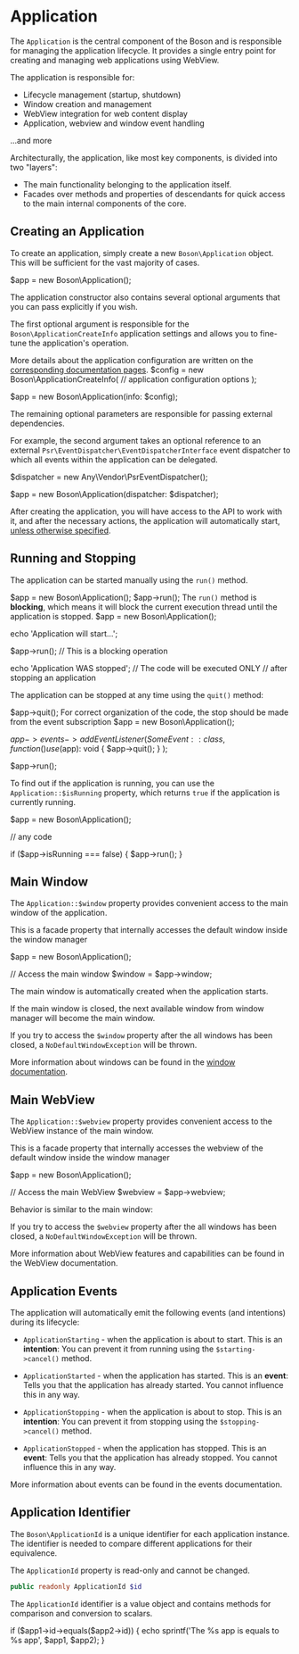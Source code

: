 # Application

<show-structure for="chapter" depth="2"/>

The `Application` is the central component of the Boson and is responsible for 
managing the application lifecycle. It provides a single entry point for 
creating and managing web applications using WebView.

The application is responsible for:

- Lifecycle management (startup, shutdown)
- Window creation and management
- WebView integration for web content display
- Application, webview and window event handling

...and more

Architecturally, the application, like most key components, is divided into 
two "layers":
- The main functionality belonging to the application itself.
- Facades over methods and properties of descendants for quick access to the 
  main internal components of the core.


## Creating an Application

To create an application, simply create a new <code>Boson\Application</code> 
object. This will be sufficient for the vast majority of cases.

<code-block lang="PHP">
$app = new Boson\Application();
</code-block>

The application constructor also contains several optional arguments that you 
can pass explicitly if you wish.

The first optional argument is responsible for the <code>Boson\ApplicationCreateInfo</code> 
application settings and allows you to fine-tune the application's operation.

<tip>
More details about the application configuration are written on the 
<a href="configuration.md#application">corresponding documentation pages</a>.
</tip>

<code-block lang="PHP">
$config = new Boson\ApplicationCreateInfo(
    // application configuration options
);

$app = new Boson\Application(info: $config);
</code-block>

The remaining optional parameters are responsible for passing external 
dependencies. 

For example, the second argument takes an optional reference to an external 
<code>Psr\EventDispatcher\EventDispatcherInterface</code> event dispatcher 
to which all events within the application can be delegated.

<code-block lang="PHP">
$dispatcher = new Any\Vendor\PsrEventDispatcher();

$app = new Boson\Application(dispatcher: $dispatcher);
</code-block>

After creating the application, you will have access to the API to work with 
it, and after the necessary actions, the application will automatically start, 
<a href="configuration.md#autorun">unless otherwise specified</a>.

## Running and Stopping

The application can be started manually using the <code>run()</code> method. 

<code-block lang="PHP">
$app = new Boson\Application();
$app->run();
</code-block>

<warning>
The <code>run()</code> method is <b>blocking</b>, which means it will block 
the current execution thread until the application is stopped.

<code-block lang="PHP">
$app = new Boson\Application();

echo 'Application will start...';

$app->run(); // This is a blocking operation

echo 'Application WAS stopped'; // The code will be executed ONLY 
                                // after stopping an application
</code-block>
</warning>

The application can be stopped at any time using the `quit()` method:

<code-block lang="PHP">
$app->quit();
</code-block>

<tip>
For correct organization of the code, the stop should be made from the 
event subscription
<code-block lang="PHP">
$app = new Boson\Application();

$app->events->addEventListener(SomeEvent::class, 
    function() use ($app): void {
        $app->quit();
    }
);

$app->run();
</code-block>
</tip>

To find out if the application is running, you can use the 
`Application::$isRunning` property, which returns `true` if the application 
is currently running.

<code-block lang="PHP">
$app = new Boson\Application();

// any code

if ($app->isRunning === false) {
    $app->run();
}
</code-block>

## Main Window

The `Application::$window` property provides convenient access to the 
<tooltip term="main window">main window</tooltip> of the application. 

<tip>This is a <tooltip term="facade">facade property</tooltip> that internally 
accesses the default window inside the window manager</tip>

<code-block lang="PHP">
$app = new Boson\Application();

// Access the main window
$window = $app->window;
</code-block>

The <tooltip term="main window">main window</tooltip> is automatically created 
when the application starts.

<warning>
If the <tooltip term="main window">main window</tooltip> is closed, the next 
available window from window manager will become the 
<tooltip term="main window">main window</tooltip>.

If you try to access the `$window` property after the all windows has been 
closed, a `NoDefaultWindowException` will be thrown.
</warning>

<note>
More information about windows can be found in the
<a href="window.md">window documentation</a>.
</note>

## Main WebView

The `Application::$webview` property provides convenient access to the WebView 
instance of the <tooltip term="main window">main window</tooltip>.

<tip>This is a <tooltip term="facade">facade property</tooltip> that internally 
accesses the webview of the default window inside the window manager</tip>

<code-block lang="PHP">
$app = new Boson\Application();

// Access the main WebView
$webview = $app->webview;
</code-block>

<warning>
Behavior is similar to the <tooltip term="main window">main window</tooltip>:

If you try to access the `$webview` property after the all windows has been
closed, a `NoDefaultWindowException` will be thrown.
</warning>

<note>
More information about WebView features and capabilities can be found in the
<tooltip term="TODO">WebView documentation</tooltip>.
</note>

## Application Events

The application will automatically emit the following events (and intentions)
during its lifecycle:

- <code>ApplicationStarting</code> - when the application is about to start. 
  <tip>This is an <b>intention</b>: You can prevent it from running using the 
  <code>$starting->cancel()</code> method.</tip>

- <code>ApplicationStarted</code> - when the application has started.
  <tip>This is an <b>event</b>: Tells you that the application has already started. 
  You cannot influence this in any way.</tip>

- <code>ApplicationStopping</code> - when the application is about to stop.
  <tip>This is an <b>intention</b>: You can prevent it from stopping using the 
  <code>$stopping->cancel()</code> method.</tip>

- <code>ApplicationStopped</code> - when the application has stopped.
  <tip>This is an <b>event</b>: Tells you that the application has already stopped. 
  You cannot influence this in any way.</tip>

<note>
More information about events can be found in the
<tooltip term="TODO">events documentation</tooltip>.
</note>

## Application Identifier

The <code>Boson\ApplicationId</code> is a unique identifier for each application 
instance. The identifier is needed to compare different applications
for their equivalence.

<warning>
The <code>ApplicationId</code> property is read-only and cannot be changed.
</warning>

```php
public readonly ApplicationId $id
```

The <code>ApplicationId</code> identifier is a value object and contains methods 
for comparison and conversion to scalars.

<code-block lang="PHP">
if ($app1->id->equals($app2->id)) {
    echo sprintf('The %s app is equals to %s app', $app1, $app2);
}
</code-block>
